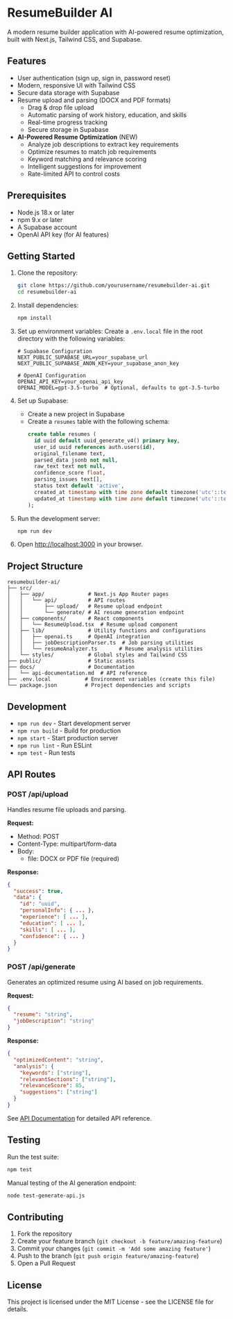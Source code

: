 # ResumeBuilder AI

A modern resume builder application with AI-powered resume optimization, built with Next.js, Tailwind CSS, and Supabase.

## Features

- User authentication (sign up, sign in, password reset)
- Modern, responsive UI with Tailwind CSS
- Secure data storage with Supabase
- Resume upload and parsing (DOCX and PDF formats)
  - Drag & drop file upload
  - Automatic parsing of work history, education, and skills
  - Real-time progress tracking
  - Secure storage in Supabase
- **AI-Powered Resume Optimization** (NEW)
  - Analyze job descriptions to extract key requirements
  - Optimize resumes to match job requirements
  - Keyword matching and relevance scoring
  - Intelligent suggestions for improvement
  - Rate-limited API to control costs

## Prerequisites

- Node.js 18.x or later
- npm 9.x or later
- A Supabase account
- OpenAI API key (for AI features)

## Getting Started

1. Clone the repository:
   ```bash
   git clone https://github.com/yourusername/resumebuilder-ai.git
   cd resumebuilder-ai
   ```

2. Install dependencies:
   ```bash
   npm install
   ```

3. Set up environment variables:
   Create a `.env.local` file in the root directory with the following variables:
   ```
   # Supabase Configuration
   NEXT_PUBLIC_SUPABASE_URL=your_supabase_url
   NEXT_PUBLIC_SUPABASE_ANON_KEY=your_supabase_anon_key
   
   # OpenAI Configuration
   OPENAI_API_KEY=your_openai_api_key
   OPENAI_MODEL=gpt-3.5-turbo  # Optional, defaults to gpt-3.5-turbo
   ```

4. Set up Supabase:
   - Create a new project in Supabase
   - Create a `resumes` table with the following schema:
     ```sql
     create table resumes (
       id uuid default uuid_generate_v4() primary key,
       user_id uuid references auth.users(id),
       original_filename text,
       parsed_data jsonb not null,
       raw_text text not null,
       confidence_score float,
       parsing_issues text[],
       status text default 'active',
       created_at timestamp with time zone default timezone('utc'::text, now()),
       updated_at timestamp with time zone default timezone('utc'::text, now())
     );
     ```

5. Run the development server:
   ```bash
   npm run dev
   ```

6. Open [http://localhost:3000](http://localhost:3000) in your browser.

## Project Structure

```
resumebuilder-ai/
├── src/
│   ├── app/              # Next.js App Router pages
│   │   └── api/          # API routes
│   │       ├── upload/   # Resume upload endpoint
│   │       └── generate/ # AI resume generation endpoint
│   ├── components/       # React components
│   │   └── ResumeUpload.tsx  # Resume upload component
│   ├── lib/              # Utility functions and configurations
│   │   ├── openai.ts     # OpenAI integration
│   │   ├── jobDescriptionParser.ts  # Job parsing utilities
│   │   └── resumeAnalyzer.ts       # Resume analysis utilities
│   └── styles/           # Global styles and Tailwind CSS
├── public/               # Static assets
├── docs/                 # Documentation
│   └── api-documentation.md  # API reference
├── .env.local           # Environment variables (create this file)
└── package.json         # Project dependencies and scripts
```

## Development

- `npm run dev` - Start development server
- `npm run build` - Build for production
- `npm start` - Start production server
- `npm run lint` - Run ESLint
- `npm test` - Run tests

## API Routes

### POST /api/upload
Handles resume file uploads and parsing.

**Request:**
- Method: POST
- Content-Type: multipart/form-data
- Body: 
  - file: DOCX or PDF file (required)

**Response:**
```json
{
  "success": true,
  "data": {
    "id": "uuid",
    "personalInfo": { ... },
    "experience": [ ... ],
    "education": [ ... ],
    "skills": [ ... ],
    "confidence": { ... }
  }
}
```

### POST /api/generate
Generates an optimized resume using AI based on job requirements.

**Request:**
```json
{
  "resume": "string",
  "jobDescription": "string"
}
```

**Response:**
```json
{
  "optimizedContent": "string",
  "analysis": {
    "keywords": ["string"],
    "relevantSections": ["string"],
    "relevanceScore": 85,
    "suggestions": ["string"]
  }
}
```

See [API Documentation](docs/api-documentation.md) for detailed API reference.

## Testing

Run the test suite:
```bash
npm test
```

Manual testing of the AI generation endpoint:
```bash
node test-generate-api.js
```

## Contributing

1. Fork the repository
2. Create your feature branch (`git checkout -b feature/amazing-feature`)
3. Commit your changes (`git commit -m 'Add some amazing feature'`)
4. Push to the branch (`git push origin feature/amazing-feature`)
5. Open a Pull Request

## License

This project is licensed under the MIT License - see the LICENSE file for details.
